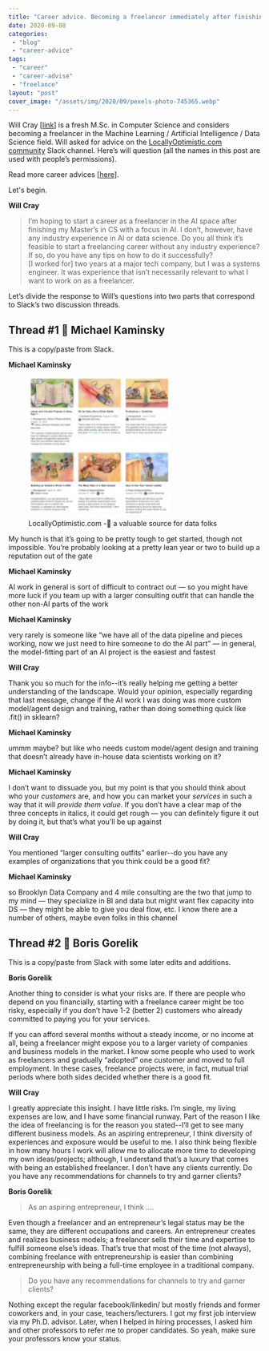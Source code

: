 ```yaml
---
title: "Career advice. Becoming a freelancer immediately after finishing a masters degree"
date: 2020-09-08
categories: 
 - "blog"
 - "career-advice"
tags: 
 - "career"
 - "career-advise"
 - "freelance"
layout: "post"
cover_image: "/assets/img/2020/09/pexels-photo-745365.webp"
---
```


Will Cray [[link](https://willcray.com/)] is a fresh M.Sc. in Computer Science and considers becoming a freelancer in the Machine Learning / Artificial Intelligence / Data Science field. Will asked for advice on the [LocallyOptimistic.com community](https://locallyoptimistic.com/) Slack channel. Here’s will question (all the names in this post are used with people’s permissions). 

Read more career advices [[here](https://gorelik.net/category/career-advice/)].

Let's begin.

**Will Cray** 

> I’m hoping to start a career as a freelancer in the AI space after finishing my Master’s in CS with a focus in AI. I don’t, however, have any industry experience in AI or data science. Do you all think it’s feasible to start a freelancing career without any industry experience? If so, do you have any tips on how to do it successfully?<br>[I worked for] two years at a major tech company, but I was a systems engineer. It was experience that isn’t necessarily relevant to what I want to work on as a freelancer.

Let’s divide the response to Will’s questions into two parts that correspond to Slack’s two discussion threads.

## Thread #1  Michael Kaminsky

This is a copy/paste from Slack.

**Michael Kaminsky** 

<div class="wp-block-image"><figure class="alignright size-thumbnail is-resized"><img src="/assets/img/2020/09/image-10.png" alt="" class="wp-image-3570" width="283" height="283"><figcaption>LocallyOptimistic.com - a valuable source for data folks</figcaption></figure></div>

My hunch is that it’s going to be pretty tough to get started, though not impossible. You’re probably looking at a pretty lean year or two to build up a reputation out of the gate

**Michael Kaminsky** 

AI work in general is sort of difficult to contract out — so you might have more luck if you team up with a larger consulting outfit that can handle the other non-AI parts of the work

**Michael Kaminsky** 

very rarely is someone like “we have all of the data pipeline and pieces working, now we just need to hire someone to do the AI part” — in general, the model-fitting part of an AI project is the easiest and fastest

**Will Cray** 

Thank you so much for the info--it’s really helping me getting a better understanding of the landscape. Would your opinion, especially regarding that last message, change if the AI work I was doing was more custom model/agent design and training, rather than doing something quick like .fit() in sklearn?

**Michael Kaminsky**

ummm maybe? but like who needs custom model/agent design and training that doesn’t already have in-house data scientists working on it?

**Michael Kaminsky**

I don’t want to dissuade you, but my point is that you should think about who your *customers* are, and how you can market your *services* in such a way that it will *provide them value*. If you don’t have a clear map of the three concepts in italics, it could get rough — you can definitely figure it out by doing it, but that’s what you’ll be up against

**Will Cray**

You mentioned “larger consulting outfits” earlier--do you have any examples of organizations that you think could be a good fit?

**Michael Kaminsky**

so Brooklyn Data Company and 4 mile consulting are the two that jump to my mind — they specialize in BI and data but might want flex capacity into DS — they might be able to give you deal flow, etc. I know there are a number of others, maybe even folks in this channel

## Thread #2  Boris Gorelik

This is a copy/paste from Slack with some later edits and additions. 

**Boris Gorelik** 

Another thing to consider is what your risks are. If there are people who depend on you financially, starting with a freelance career might be too risky, especially if you don’t have 1-2 (better 2) customers who already committed to paying you for your services.

If you can afford several months without a steady income, or no income at all, being a freelancer might expose you to a larger variety of companies and business models in the market. I know some people who used to work as freelancers and gradually “adopted” one customer and moved to full employment. In these cases, freelance projects were, in fact, mutual trial periods where both sides decided whether there is a good fit.

**Will Cray** 

I greatly appreciate this insight. I have little risks. I’m single, my living expenses are low, and I have some financial runway. Part of the reason I like the idea of freelancing is for the reason you stated--I’ll get to see many different business models. As an aspiring entrepreneur, I think diversity of experiences and exposure would be useful to me. I also think being flexible in how many hours I work will allow me to allocate more time to developing my own ideas/projects; although, I understand that’s a luxury that comes with being an established freelancer. I don’t have any clients currently. Do you have any recommendations for channels to try and garner clients?

**Boris Gorelik**

> As an aspiring entrepreneur, I think ….

Even though a freelancer and an entrepreneur’s legal status may be the same, they are different occupations and careers. An entrepreneur creates and realizes business models; a freelancer sells their time and expertise to fulfill someone else’s ideas. That’s true that most of the time (not always), combining freelance with entrepreneurship is easier than combining entrepreneurship with being a full-time employee in a traditional company.

> Do you have any recommendations for channels to try and garner clients?

Nothing except the regular facebook/linkedin/ but mostly friends and former coworkers and, in your case, teachers/lecturers. I got my first job interview via my Ph.D. advisor. Later, when I helped in hiring processes, I asked him and other professors to refer me to proper candidates. So yeah, make sure your professors know your status.
